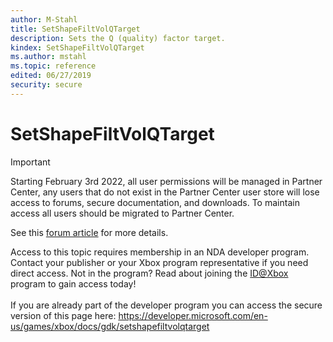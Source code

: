 ```yaml
---
author: M-Stahl
title: SetShapeFiltVolQTarget
description: Sets the Q (quality) factor target.
kindex: SetShapeFiltVolQTarget
ms.author: mstahl
ms.topic: reference
edited: 06/27/2019
security: secure
---
```


# SetShapeFiltVolQTarget
> [!IMPORTANT]
> Starting February 3rd 2022, all user permissions will be managed in Partner Center, any users that do not exist in the Partner Center user store will lose access to forums, secure documentation, and downloads. To maintain access all users should be migrated to Partner Center. <p></p>See this <a href="https://forums.xboxlive.com/articles/132187/breaking-change-user-access-for-forums-secure-docu.html">forum article</a> for more details.  

 Access to this topic requires membership in an NDA developer program. Contact your publisher or your Xbox program representative if you need direct access. Not in the program? Read about joining the <a href="https://www.xbox.com/Developers/id">ID@Xbox</a> program to gain access today!  <br/><br/>If you are already part of the developer program you can access the secure version of this page here: <a target="_blank" href="https://developer.microsoft.com/en-us/games/xbox/docs/gdk/setshapefiltvolqtarget">https://developer.microsoft.com/en-us/games/xbox/docs/gdk/setshapefiltvolqtarget</a>